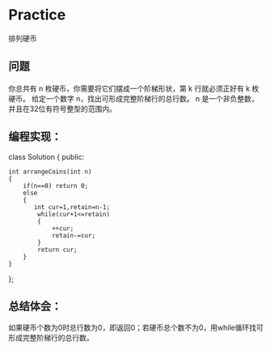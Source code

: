 # Practice
排列硬币
## 问题
#### 
你总共有 n 枚硬币，你需要将它们摆成一个阶梯形状，第 k 行就必须正好有 k 枚硬币。
给定一个数字 n，找出可形成完整阶梯行的总行数。
n 是一个非负整数，并且在32位有符号整型的范围内。
## 编程实现：
class Solution {
public:

    int arrangeCoins(int n) 
    {
        if(n==0) return 0;
        else
        {
           int cur=1,retain=n-1;
            while(cur+1<=retain)
            {
                ++cur;
                retain-=cur;
            }
            return cur;
        }
    }
};
## 总结体会：
如果硬币个数为0时总行数为0，即返回0；若硬币总个数不为0，用while循环找可形成完整阶梯行的总行数。